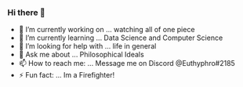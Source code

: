 ### Hi there 👋
- 🔭 I’m currently working on ... watching all of one piece
- 🌱 I’m currently learning ... Data Science and Computer Science
- 🤔 I’m looking for help with ... life in general
- 💬 Ask me about ... Philosophical Ideals
- 📫 How to reach me: ... Message me on Discord @Euthyphro#2185
- ⚡ Fun fact: ... Im a Firefighter!
<!--
**BennettBush03/BennettBush03** is a ✨ _special_ ✨ repository because its `README.md` (this file) appears on your GitHub profile.

